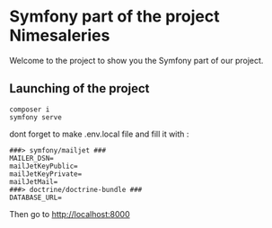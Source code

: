 # Symfony part of the project Nimesaleries 

Welcome to the project to show you the Symfony part of our project.

## Launching of the project

```
composer i
symfony serve
```

dont forget to make .env.local file and fill it with :

```
###> symfony/mailjet ###
MAILER_DSN=
mailJetKeyPublic=
mailJetKeyPrivate=
mailJetMail=
###> doctrine/doctrine-bundle ###
DATABASE_URL=
```

Then go to [http://localhost:8000](http://localhost:8000)
